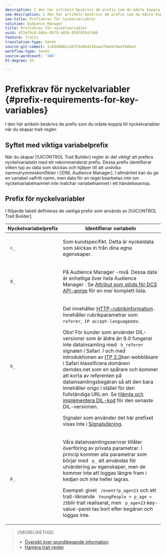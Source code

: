 ```yaml
---
description: I den här artikeln beskrivs de prefix som du måste koppla till nyckelvariabler när du skapar trait-regler.
seo-description: I den här artikeln beskrivs de prefix som du måste koppla till nyckelvariabler när du skapar trait-regler.
seo-title: Prefixkrav för nyckelvariabler
solution: Audience Manager
title: Prefixkrav för nyckelvariabler
uuid: df2ef9c8-606a-45f9-a836-859f856a7d4b
feature: Traits
translation-type: tm+mt
source-git-commit: 1c0d40082cd0753a9b4326aae764eb74aefb8be4
workflow-type: tm+mt
source-wordcount: '345'
ht-degree: 5%

---
```



# Prefixkrav för nyckelvariabler {#prefix-requirements-for-key-variables}

I den här artikeln beskrivs de prefix som du måste koppla till nyckelvariabler när du skapar trait-regler.

<!-- r_tb_variable_prefixes.xml -->

## Syftet med viktiga variabelprefix

När du skapar [!UICONTROL Trait Builder] regler är det viktigt att prefera nyckelvariabeln med ett rekommenderat prefix. Dessa prefix identifierar vilken typ av data som skickas och hjälper till att undvika namnutrymmeskonflikter i [!DNL Audience Manager]. I allmänhet kan du ge en variabel valfritt namn, men data för en regel bearbetas inte om nyckelvariabelnamnet inte matchar variabelnamnet i ett händelseanrop.

## Prefix för nyckelvariabler

I följande tabell definieras de vanliga prefix som används av [!UICONTROL Trait Builder].

<table id="table_CFEFA1DBDF904736B6EA2640B7AD26E5"> 
 <thead> 
  <tr> 
   <th colname="col1" class="entry"> Nyckelvariabelprefix </th> 
   <th colname="col2" class="entry"> Identifierar variabeln </th> 
  </tr>
 </thead>
 <tbody> 
  <tr> 
   <td colname="col1"><code> c_</code> </td> 
   <td colname="col2"> <p>Som kundspecifikt. Detta är nyckeldata som skickas in från dina egna egenskaper. </p> </td> 
  </tr> 
  <tr> 
   <td colname="col1"><code> d_</code> </td> 
   <td colname="col2"> <p>På <span class="keyword"> Audience Manager</span> -nivå. Dessa data är enhetliga över hela <span class="keyword"> Audience Manager</span> . Se <a href="../../api/dcs-intro/dcs-api-reference/dcs-keys.md"> Attribut som stöds för DCS API-anrop</a> för en mer komplett lista.</p> </td> 
  </tr>
  <tr> 
   <td colname="col1"><code> h_</code> </td> 
   <td colname="col2"> <p>Det innehåller <a href="https://en.wikipedia.org/wiki/List_of_HTTP_header_fields" scope="external" format="html"> HTTP-rubrikinformation</a> . Innehåller rubrikparametrar som <code> referer</code>,<code> IP</code><code> accept-language</code>osv. </p> <p> <p>Obs! För kunder som använder DIL-versioner som är äldre än 9.0 fungerar inte datainsamling med <code> h_referer</code> signalen i Safari. I och med introduktionen av <a href="https://webkit.org/blog/8311/intelligent-tracking-prevention-2-0/" format="https" scope="external"> ITP 2.0</a>kan webbläsare i Safari klassificera domänen demdex.net som en spårare och kommer att korta av referenten på datainsamlingsbegäran så att den bara innehåller origo i stället för den fullständiga URL:en. Se <a href="../../dil/dil-overview.md#get-implement-dil-code">Hämta och implementera DIL-kod</a> för den senaste DIL-versionen.<p>Signaler som använder det här prefixet visas inte i <a href="../data-explorer/data-explorer-signals-search/data-explorer-signals-search.md">Signalsökning</a>.</p></p> </p> </td> 
  </tr> 
  <tr> 
   <td colname="col1"><code> p_</code> </td> 
   <td colname="col2"> <p>Våra <span class="wintitle"> datainsamlingsservrar</span> tillåter överföring av privata parametrar. I princip kommer alla parametrar som börjar med <code> p_</code> att användas för utvärdering av egenskaper, men de kommer inte att loggas längre fram i kedjan och inte heller lagras. </p> <p>Exempel: givet <code> /event?p_age=23</code> och ett trait-liknande <code> YoungPeople = p_age &lt; 25</code>blir trait realiserat, men <code> p_age=23</code> key-value-paret tas bort efter begäran och loggas inte. </p> </td> 
  </tr> 
 </tbody> 
</table>

>[!MORELIKETHIS]
>
>* [Översikt över grundläggande information](../../features/traits/create-onboarded-rule-based-traits.md)
>* [Hantera trait-regler](../../features/traits/manage-trait-rules.md#managing-trait-rules)

